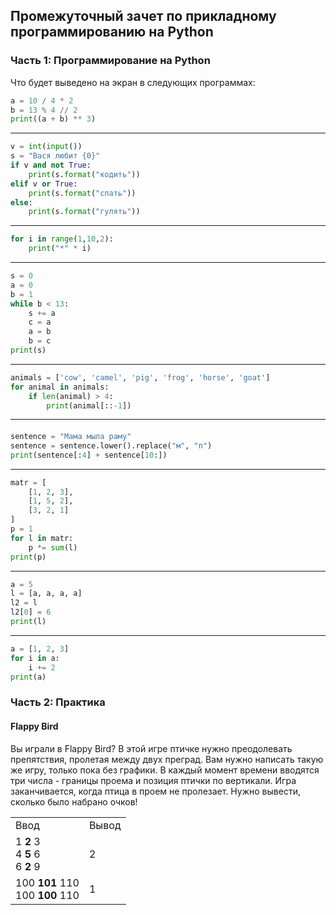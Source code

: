 ## Промежуточный зачет по прикладному программированию на Python

### Часть 1: Программирование на Python

Что будет выведено на экран в следующих программах:

```python
a = 10 / 4 * 2
b = 13 % 4 // 2
print((a + b) ** 3)
```
---
```python
v = int(input())
s = "Вася любит {0}"
if v and not True:
    print(s.format("кодить"))
elif v or True:
    print(s.format("спать"))
else:
    print(s.format("гулять"))
```
---
```python
for i in range(1,10,2):
    print("*" * i)
```
---
```python
s = 0
a = 0
b = 1
while b < 13:
    s += a
    c = a
    a = b
    b = c
print(s)
```
---
```python
animals = ['cow', 'camel', 'pig', 'frog', 'horse', 'goat']
for animal in animals:
    if len(animal) > 4:
        print(animal[::-1])
```
---

####

```python
sentence = "Мама мыла раму"
sentence = sentence.lower().replace("м", "п")
print(sentence[:4] + sentence[10:])
```
---
```python
matr = [
    [1, 2, 3],
    [1, 5, 2],
    [3, 2, 1]
]
p = 1
for l in matr:
    p *= sum(l)
print(p)
```
---
```python
a = 5
l = [a, a, a, a]
l2 = l
l2[0] = 6
print(l)
```
---
```python
a = [1, 2, 3]
for i in a:
    i += 2
print(a)
```
### Часть 2: Практика

#### Flappy Bird

Вы играли в Flappy Bird? В этой игре птичке нужно преодолевать препятствия, пролетая между двух преград. Вам нужно написать такую же игру, только пока без графики. В каждый момент времени вводятся три числа - границы проема и позиция птички по вертикали. Игра заканчивается, когда птица в проем не пролезает. Нужно вывести, сколько было набрано очков!


<table>
<tr><td>Ввод</td><td>Вывод</td></tr>
<tr><td>
 1 <b>2</b> 3<br>
 4 <b>5</b> 6<br>
 6 <b>2</b> 9<br>
 </td><td>2</td></tr>
<tr><td>
 100 <b>101</b> 110<br>
 100 <b>100</b> 110
 </td><td>1</td></tr>
</table>



